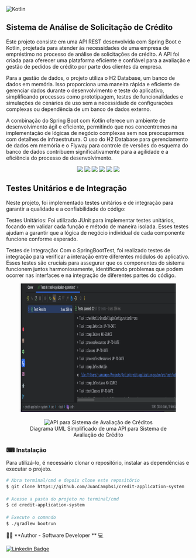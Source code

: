 ![Kotlin](https://img.shields.io/badge/kotlin-%237F52FF.svg?style=for-the-badge&logo=kotlin&logoColor=white)

## Sistema de Análise de Solicitação de Crédito

Este projeto consiste em uma API REST desenvolvida com Spring Boot e Kotlin, projetada para atender às necessidades de uma empresa de empréstimo no processo de análise de solicitações de crédito. A API foi criada para oferecer uma plataforma eficiente e confiável para a avaliação e gestão de pedidos de crédito por parte dos clientes da empresa.

Para a gestão de dados, o projeto utiliza o H2 Database, um banco de dados em memória. Isso proporciona uma maneira rápida e eficiente de gerenciar dados durante o desenvolvimento e teste do aplicativo, simplificando processos como prototipagem, testes de funcionalidades e simulações de cenários de uso sem a necessidade de configurações complexas ou dependência de um banco de dados externo.

A combinação do Spring Boot com Kotlin oferece um ambiente de desenvolvimento ágil e eficiente, permitindo que nos concentremos na implementação de lógicas de negócio complexas sem nos preocuparmos com detalhes de infraestrutura. O uso do H2 Database para gerenciamento de dados em memória e o Flyway para controle de versões do esquema do banco de dados contribuem significativamente para a agilidade e a eficiência do processo de desenvolvimento.

<p align="center">
     <a alt="Java">
        <img src="https://img.shields.io/badge/Java-v17-blue.svg" />
    </a>
    <a alt="Kotlin">
        <img src="https://img.shields.io/badge/Kotlin-v1.9.20-purple.svg" />
    </a>
    <a alt="Spring Boot">
        <img src="https://img.shields.io/badge/Spring%20Boot-v3.2.0-brightgreen.svg" />
    </a>
    <a alt="Gradle">
        <img src="https://img.shields.io/badge/Gradle-v8.5-lightgreen.svg" />
    </a>
    <a alt="H2 ">
        <img src="https://img.shields.io/badge/H2-v2.2.220-darkblue.svg" />
    </a>
    <a alt="Flyway">
        <img src="https://img.shields.io/badge/Flyway-v9.5.1-red.svg">
    </a>
</p>

## Testes Unitários e de Integração
Neste projeto, foi implementado testes unitários e de integração para garantir a qualidade e a confiabilidade do código:

Testes Unitários: Foi utilizado JUnit para implementar testes unitários, focando em validar cada função e método de maneira isolada. Esses testes ajudam a garantir que a lógica de negócio individual de cada componente funcione 
conforme esperado.

Testes de Integração: Com o SpringBootTest, foi realizado testes de integração para verificar a interação entre diferentes módulos do aplicativo. Esses testes são cruciais para assegurar que os componentes do sistema funcionem 
juntos harmoniosamente, identificando problemas que podem ocorrer nas interfaces e na integração de diferentes partes do código.
<figure>
<p align="center">
  <kbd>
 <img src="https://github.com/JuanCampbsi/Preview_README/blob/76452820febcd75f9118cc7491f7f613ac792559/assets/kt_test.png" height="350" width="450" alt="API"/>
  </kbd>   
<br><br>
  <img src="https://i.imgur.com/7phya16.png" height="473" width="172" alt="API para Sistema de Avaliação de Créditos"/><br>
  Diagrama UML Simplificado de uma API para Sistema de Avaliação de Crédito
</p>
</figure>

### ⌨ Instalação
Para utilizá-lo, é necessário clonar o repositório, instalar as dependências e executar o projeto.

```bash
# Abra terminal/cmd e depois clone este repositório
$ git clone https://github.com/JuanCampbsi/credit-application-system

# Acesse a pasta do projeto no terminal/cmd
$ cd credit-application-system

# Execute o comando 
$ ./gradlew bootrun                           

```

👨‍💻 **Author -  Software Developer ** 💻


[![Linkedin Badge](https://img.shields.io/badge/-Juan_Campos-blue?style=flat-square&logo=Linkedin&logoColor=white&link=https://www.linkedin.com/in/juancampos-ferreira/)](https://www.linkedin.com/in/juancampos-ferreira/) 


